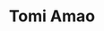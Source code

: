 ---
title: Tomi Amao
featured_image: /uploads/headers/leadership-header.png
image_description: Black and white collage of business executives
name: Tomi Amao
designation: Chief Innovation Officer
profile: executive
position: 3
image: /uploads/leadership/tomi.png
summary: |-
    Lorem ipsum is placeholder text commonly used in the graphic,  print, and publishing industries for previewing layouts and visual mockups
detail: |-
    Tomi Amao joined Softcom from computer networking company Cisco Systems, where he worked as a Senior Cybersecurity Systems Engineer. Prior to that, he worked in the same role at Fortinet, a pure play cybersecurity company, responsible for the technical success of its West African business. As CIO at Softcom, he is in charge of managing the innovation process within the organization, identifying business opportunities and supporting best practices. Tomi holds a B.Eng. in Electrical and Electronics Engineering, and is currently studying Computer Science at Stanford University. He holds many industry certifications, including being a Cisco Certified Internetwork Expert for over the past ten years.
---